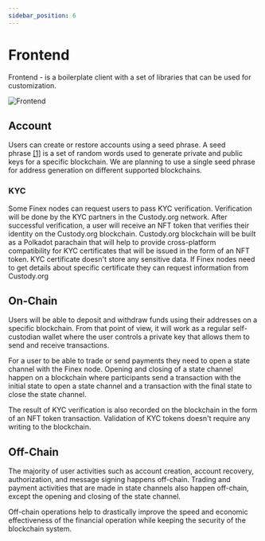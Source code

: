 ```yaml
---
sidebar_position: 6
---
```


# Frontend

Frontend - is a boilerplate client with a set of libraries that can be used for customization.

![Frontend](/img/components/frontend.png)

## Account

Users can create or restore accounts using a seed phrase. A seed phrase [[1]](https://en.wikipedia.org/wiki/Cryptocurrency_wallet#Seed_phrases) is a set of random words used to generate private and public keys for a specific blockchain. We are planning to use a single seed phrase for address generation on different supported blockchains.

### KYC

Some Finex nodes can request users to pass KYC verification. Verification will be done by the KYC partners in the Custody.org network. After successful verification, a user will receive an NFT token that verifies their identity on the Custody.org blockchain. Custody.org blockchain will be built as a Polkadot parachain that will help to provide cross-platform compatibility for KYC certificates that will be issued in the form of an NFT token. KYC certificate doesn't store any sensitive data. If Finex nodes need to get details about specific certificate they can request information from Custody.org

## On-Chain

Users will be able to deposit and withdraw funds using their addresses on a specific blockchain. From that point of view, it will work as a regular self-custodian wallet where the user controls a private key that allows them to send and receive transactions.

For a user to be able to trade or send payments they need to open a state channel with the Finex node. Opening and closing of a state channel happen on a blockchain where participants send a transaction with the initial state to open a state channel and a transaction with the final state to close the state channel.

The result of KYC verification is also recorded on the blockchain in the form of an NFT token transaction. Validation of KYC tokens doesn't require any writing to the blockchain.

## Off-Chain

The majority of user activities such as account creation, account recovery, authorization, and message signing happens off-chain. Trading and payment activities that are made in state channels also happen off-chain, except the opening and closing of the state channel.

Off-chain operations help to drastically improve the speed and economic effectiveness of the financial operation while keeping the security of the blockchain system.
